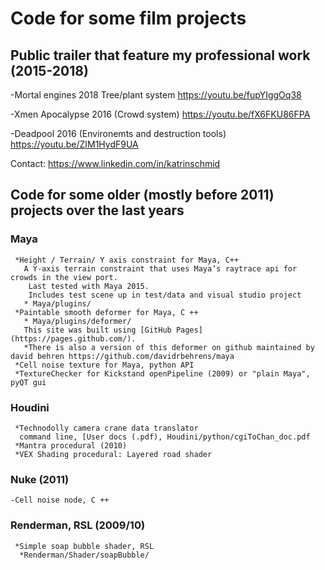 # Code for some film projects

## Public trailer that feature my professional work (2015-2018)

-Mortal engines 2018 Tree/plant system 
        https://youtu.be/fupYIggOq38
        
-Xmen Apocalypse 2016 (Crowd system) 
        https://youtu.be/fX6FKU86FPA
        
-Deadpool 2016 (Environemts and destruction tools) 
        https://youtu.be/ZIM1HydF9UA
        

Contact: https://www.linkedin.com/in/katrinschmid

## Code for some older (mostly before 2011) projects over the last years 
### Maya

     *Height / Terrain/ Y axis constraint for Maya, C++
       A Y-axis terrain constraint that uses Maya’s raytrace api for crowds in the view port.
        Last tested with Maya 2015.
        Includes test scene up in test/data and visual studio project
       * Maya/plugins/
     *Paintable smooth deformer for Maya, C ++
       * Maya/plugins/deformer/
       This site was built using [GitHub Pages](https://pages.github.com/).
       *There is also a version of this deformer on github maintained by david behren https://github.com/davidrbehrens/maya 
     *Cell noise texture for Maya, python API
     *TextureChecker for Kickstand openPipeline (2009) or "plain Maya", pyQT gui

###  Houdini

     *Technodolly camera crane data translator 
      command line, [User docs (.pdf), Houdini/python/cgiToChan_doc.pdf
     *Mantra procedural (2010)
     *VEX Shading procedural: Layered road shader

###  Nuke (2011)

    -Cell noise node, C ++

###  Renderman, RSL (2009/10)

     *Simple soap bubble shader, RSL
      *Renderman/Shader/soapBubble/



